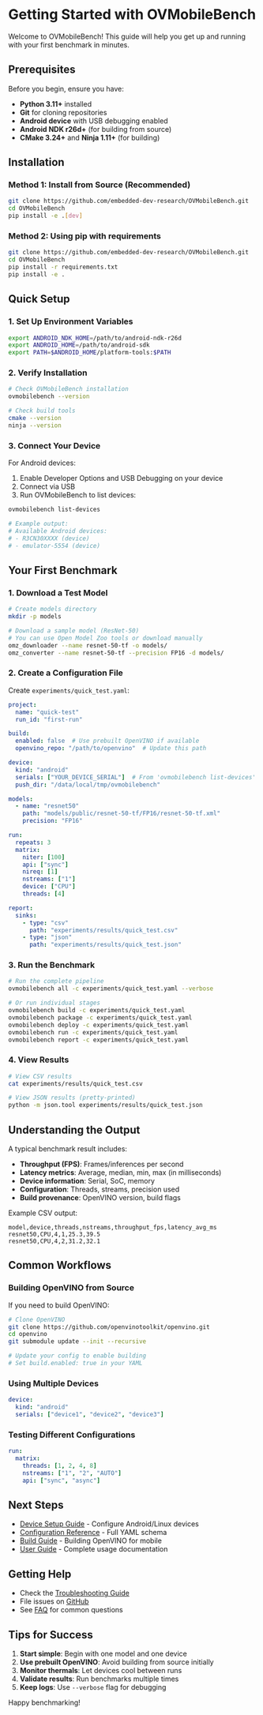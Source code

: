 # Getting Started with OVMobileBench

Welcome to OVMobileBench! This guide will help you get up and running with your first benchmark in minutes.

## Prerequisites

Before you begin, ensure you have:

- **Python 3.11+** installed
- **Git** for cloning repositories
- **Android device** with USB debugging enabled
- **Android NDK r26d+** (for building from source)
- **CMake 3.24+** and **Ninja 1.11+** (for building)

## Installation

### Method 1: Install from Source (Recommended)

```bash
git clone https://github.com/embedded-dev-research/OVMobileBench.git
cd OVMobileBench
pip install -e .[dev]
```

### Method 2: Using pip with requirements

```bash
git clone https://github.com/embedded-dev-research/OVMobileBench.git
cd OVMobileBench
pip install -r requirements.txt
pip install -e .
```

## Quick Setup

### 1. Set Up Environment Variables

```bash
export ANDROID_NDK_HOME=/path/to/android-ndk-r26d
export ANDROID_HOME=/path/to/android-sdk
export PATH=$ANDROID_HOME/platform-tools:$PATH
```

### 2. Verify Installation

```bash
# Check OVMobileBench installation
ovmobilebench --version

# Check build tools
cmake --version
ninja --version
```

### 3. Connect Your Device

For Android devices:

1. Enable Developer Options and USB Debugging on your device
2. Connect via USB
3. Run OVMobileBench to list devices:

```bash
ovmobilebench list-devices

# Example output:
# Available Android devices:
# - R3CN30XXXX (device)
# - emulator-5554 (device)
```

## Your First Benchmark

### 1. Download a Test Model

```bash
# Create models directory
mkdir -p models

# Download a sample model (ResNet-50)
# You can use Open Model Zoo tools or download manually
omz_downloader --name resnet-50-tf -o models/
omz_converter --name resnet-50-tf --precision FP16 -d models/
```

### 2. Create a Configuration File

Create `experiments/quick_test.yaml`:

```yaml
project:
  name: "quick-test"
  run_id: "first-run"

build:
  enabled: false  # Use prebuilt OpenVINO if available
  openvino_repo: "/path/to/openvino"  # Update this path

device:
  kind: "android"
  serials: ["YOUR_DEVICE_SERIAL"]  # From 'ovmobilebench list-devices'
  push_dir: "/data/local/tmp/ovmobilebench"

models:
  - name: "resnet50"
    path: "models/public/resnet-50-tf/FP16/resnet-50-tf.xml"
    precision: "FP16"

run:
  repeats: 3
  matrix:
    niter: [100]
    api: ["sync"]
    nireq: [1]
    nstreams: ["1"]
    device: ["CPU"]
    threads: [4]

report:
  sinks:
    - type: "csv"
      path: "experiments/results/quick_test.csv"
    - type: "json"
      path: "experiments/results/quick_test.json"
```

### 3. Run the Benchmark

```bash
# Run the complete pipeline
ovmobilebench all -c experiments/quick_test.yaml --verbose

# Or run individual stages
ovmobilebench build -c experiments/quick_test.yaml
ovmobilebench package -c experiments/quick_test.yaml
ovmobilebench deploy -c experiments/quick_test.yaml
ovmobilebench run -c experiments/quick_test.yaml
ovmobilebench report -c experiments/quick_test.yaml
```

### 4. View Results

```bash
# View CSV results
cat experiments/results/quick_test.csv

# View JSON results (pretty-printed)
python -m json.tool experiments/results/quick_test.json
```

## Understanding the Output

A typical benchmark result includes:

- **Throughput (FPS)**: Frames/inferences per second
- **Latency metrics**: Average, median, min, max (in milliseconds)
- **Device information**: Serial, SoC, memory
- **Configuration**: Threads, streams, precision used
- **Build provenance**: OpenVINO version, build flags

Example CSV output:
```
model,device,threads,nstreams,throughput_fps,latency_avg_ms
resnet50,CPU,4,1,25.3,39.5
resnet50,CPU,4,2,31.2,32.1
```

## Common Workflows

### Building OpenVINO from Source

If you need to build OpenVINO:

```bash
# Clone OpenVINO
git clone https://github.com/openvinotoolkit/openvino.git
cd openvino
git submodule update --init --recursive

# Update your config to enable building
# Set build.enabled: true in your YAML
```

### Using Multiple Devices

```yaml
device:
  kind: "android"
  serials: ["device1", "device2", "device3"]
```

### Testing Different Configurations

```yaml
run:
  matrix:
    threads: [1, 2, 4, 8]
    nstreams: ["1", "2", "AUTO"]
    api: ["sync", "async"]
```

## Next Steps

- [Device Setup Guide](device-setup.md) - Configure Android/Linux devices
- [Configuration Reference](configuration.md) - Full YAML schema
- [Build Guide](build-guide.md) - Building OpenVINO for mobile
- [User Guide](user-guide.md) - Complete usage documentation

## Getting Help

- Check the [Troubleshooting Guide](troubleshooting.md)
- File issues on [GitHub](https://github.com/embedded-dev-research/OVMobileBench/issues)
- See [FAQ](user-guide.md#faq) for common questions

## Tips for Success

1. **Start simple**: Begin with one model and one device
2. **Use prebuilt OpenVINO**: Avoid building from source initially
3. **Monitor thermals**: Let devices cool between runs
4. **Validate results**: Run benchmarks multiple times
5. **Keep logs**: Use `--verbose` flag for debugging

Happy benchmarking!